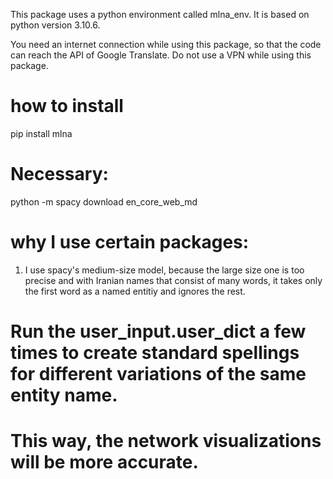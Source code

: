 This package uses a python environment called mlna_env. It is based on python version 3.10.6.

You need an internet connection while using this package, so that the code can reach the API of Google Translate. Do not
use a VPN while using this package.

# how to install
pip install mlna

# Necessary:
python -m spacy download en_core_web_md

# why I use certain packages:
1. I use spacy's medium-size model, because the large size one is too precise and with Iranian names that consist of
many words, it takes only the first word as a named entitiy and ignores the rest.


# Run the user_input.user_dict a few times to create standard spellings for different variations of the same entity name.
# This way, the network visualizations will be more accurate.

